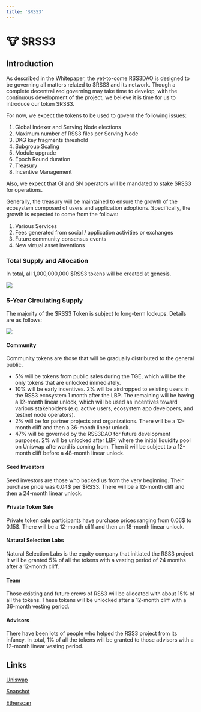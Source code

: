 ```yaml
---
title: '$RSS3'
---
```


# 🐮 $RSS3

## Introduction

As described in the Whitepaper, the yet-to-come RSS3DAO is designed to be governing all matters related to $RSS3 and its network. Though a complete decentralized governing may take time to develop, with the continuous development of the project, we believe it is time for us to introduce our token $RSS3.

For now, we expect the tokens to be used to govern the following issues:

1. Global Indexer and Serving Node elections
2. Maximum number of RSS3 files per Serving Node
3. DKG key fragments threshold
4. Subgroup Scaling
5. Module upgrade
6. Epoch Round duration
7. Treasury
8. Incentive Management

Also, we expect that GI and SN operators will be mandated to stake $RSS3 for operations.

Generally, the treasury will be maintained to ensure the growth of the ecosystem composed of
users and application adoptions. Specifically, the growth is expected to come from the follows:

1. Various Services
2. Fees generated from social / application activities or exchanges
3. Future community consensus events
4. New virtual asset inventions

### Total Supply and Allocation

In total, all 1,000,000,000 $RSS3 tokens will be created at genesis.

![](/img/token/token1.png)

### 5-Year Circulating Supply

The majority of the $RSS3 Token is subject to long-term lockups. Details are as follows:

![](/img/token/token2.png)

#### Community

Community tokens are those that will be gradually distributed to the general public.

- 5% will be tokens from public sales during the TGE, which will be the only tokens that are unlocked immediately.
- 10% will be early incentives. 2% will be airdropped to existing users in the RSS3 ecosystem 1 month after the LBP. The remaining will be having a 12-month linear unlock, which will be used as incentives toward various stakeholders (e.g. active users, ecosystem app developers, and testnet node operators).
- 2% will be for partner projects and organizations. There will be a 12-month cliff and then a 36-month linear unlock.
- 47% will be governed by the RSS3DAO for future development purposes. 2% will be unlocked after LBP, where the initial liquidity pool on Uniswap afterward is coming from. Then it will be subject to a 12-month cliff before a 48-month linear unlock.

#### Seed Investors

Seed investors are those who backed us from the very beginning. Their purchase price was 0.04$ per $RSS3. There will be a 12-month cliff and then a 24-month linear unlock.

#### Private Token Sale

Private token sale participants have purchase prices ranging from 0.06$ to 0.15$. There will be a 12-month cliff and then an 18-month linear unlock.

#### Natural Selection Labs

Natural Selection Labs is the equity company that initiated the RSS3 project. It will be granted 5% of all the tokens with a vesting period of 24 months after a 12-month cliff.

#### Team

Those existing and future crews of RSS3 will be allocated with about 15% of all the tokens. These tokens will be unlocked after a 12-month cliff with a 36-month vesting period.

#### Advisors

There have been lots of people who helped the RSS3 project from its infancy. In total, 1% of all the tokens will be granted to those advisors with a 12-month linear vesting period.

## Links

[Uniswap](https://app.uniswap.org/#/swap?inputCurrency=0xc98d64da73a6616c42117b582e832812e7b8d57f&chain=mainnet)

[Snapshot](https://snapshot.org/#/rss3.eth)

[Etherscan](https://etherscan.io/token/0xc98d64da73a6616c42117b582e832812e7b8d57f)
